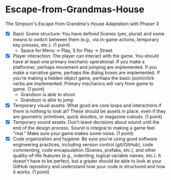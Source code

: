 # Escape-from-Grandmas-House
The Simpson's Escape from Grandma's House Adaptation with Phaser 3

- [X] Basic Scene structure: You have defined Scenes (yes, plural) and some means to switch between them (e.g., via in-game actions, temporary key presses, etc.).  (1 point)
    - Space for Menu -> Play, S for Play -> Street
- [X] Player interaction: The player can interact with the game. You should have at least one primary mechanic operational. If you make a platformer, perhaps movement and jumping are implemented. If you make a narrative game, perhaps the dialog boxes are implemented. If you're making a hidden object game, perhaps the basic point/click verbs are implemented. Primary mechanics will vary from game to game. (1 point)
    - Grandson is able to shoot
    - Grandson is able to jump
- [X] Temporary visual assets: What good are core loops and interactions if there is nothing to look at? These should be assets in place, even if they are geometric primitives, quick doodles, or magazine cutouts. (1 point)
- [X] Temporary sound assets: Don't leave decisions about sound until the end of the design process. Sound is integral to making a game feel "real." Make sure your game makes some noise. (1 point)
- [X] Code organization and hygiene: Be sure you're using good software engineering practices, including version control (git/GitHub), code commenting, code encapsulation (Scenes, prefabs, etc.), and other quality-of-life features (e.g., indenting, logical variable names, etc.). It doesn't have to be perfect, but a grader should be able to look at your GitHub repository and understand how your code is structured and how it works. (1 point)
